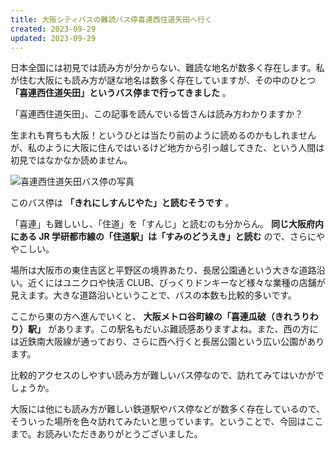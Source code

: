 ```yaml
---
title: 大阪シティバスの難読バス停喜連西住道矢田へ行く
created: 2023-09-29
updated: 2023-09-29
---
```


日本全国には初見では読み方が分からない、難読な地名が数多く存在します。私が住む大阪にも読み方が謎な地名は数多く存在していますが、その中のひとつ **「喜連西住道矢田」というバス停まで行ってきました** 。

「喜連西住道矢田」、この記事を読んでいる皆さんは読み方わかりますか？

生まれも育ちも大阪！というひとは当たり前のように読めるのかもしれませんが、私のように大阪に住んではいるけど地方から引っ越してきた、という人間は初見ではなかなか読めません。

![喜連西住道矢田バス停の写真](3974c17b-7dae-42b6-772d-e36c5c4cea00)

このバス停は **「きれにしすんじやた」と読むそうです** 。

「喜連」も難しいし、「住道」を「すんじ」と読むのも分からん。 **同じ大阪府内にある JR 学研都市線の「住道駅」は「すみのどうえき」と読む** ので、さらにややこしい。

場所は大阪市の東住吉区と平野区の境界あたり、長居公園通という大きな道路沿い。近くにはユニクロや快活 CLUB、びっくりドンキーなど様々な業種の店舗が見えます。大きな道路沿いということで、バスの本数も比較的多いです。

ここから東の方へ進んでいくと、 **大阪メトロ谷町線の「喜連瓜破（きれうりわり）駅」** があります。この駅名もだいぶ難読感ありますよね。また、西の方には近鉄南大阪線が通っており、さらに西へ行くと長居公園という広い公園があります。

比較的アクセスのしやすい読み方が難しいバス停なので、訪れてみてはいかがでしょうか。

大阪には他にも読み方が難しい鉄道駅やバス停などが数多く存在しているので、そういった場所を色々訪れてみたいと思っています。ということで、今回はここまで。お読みいただきありがとうございました。
